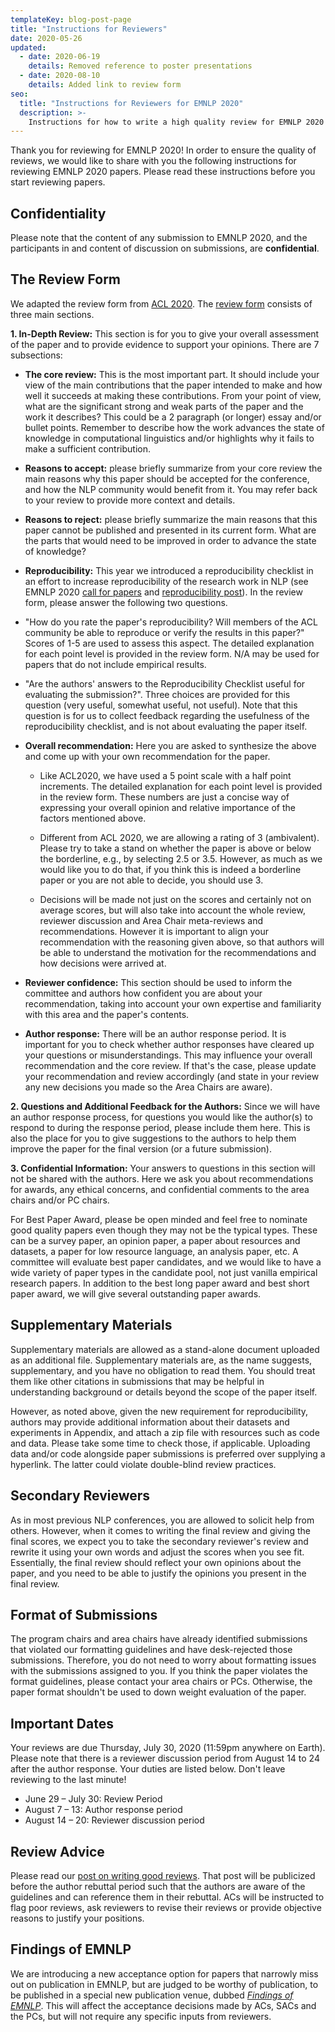 ```yaml
---
templateKey: blog-post-page
title: "Instructions for Reviewers"
date: 2020-05-26
updated:
  - date: 2020-06-19
    details: Removed reference to poster presentations
  - date: 2020-08-10
    details: Added link to review form
seo:
  title: "Instructions for Reviewers for EMNLP 2020"
  description: >- 
    Instructions for how to write a high quality review for EMNLP 2020
---
```


Thank you for reviewing for EMNLP 2020! In order to ensure the quality
of reviews, we would like to share with you the following instructions
for reviewing EMNLP 2020 papers. Please read these instructions before
you start reviewing papers.

## Confidentiality

Please note that the content of any submission to EMNLP 2020, and the
participants in and content of discussion on submissions, are
**confidential**.

## The Review Form

We adapted the review form from [ACL
2020](https://acl2020.org/reviewers/). The [review form](/files/EMNLP2020-Review-Form.pdf) consists of three
main sections.

**1. In-Depth Review:** This section is for you to give your overall
assessment of the paper and to provide evidence to support your
opinions. There are 7 subsections:

-   **The core review:** This is the most important part. It should
    include your view of the main contributions that the paper intended
    to make and how well it succeeds at making these contributions. From
    your point of view, what are the significant strong and weak parts
    of the paper and the work it describes? This could be a 2 paragraph
    (or longer) essay and/or bullet points. Remember to describe how the
    work advances the state of knowledge in computational linguistics
    and/or highlights why it fails to make a sufficient contribution.

-   **Reasons to accept:** please briefly summarize from your core
    review the main reasons why this paper should be accepted for the
    conference, and how the NLP community would benefit from it. You may
    refer back to your review to provide more context and details.

-   **Reasons to reject:** please briefly summarize the main reasons
    that this paper cannot be published and presented in its current
    form. What are the parts that would need to be improved in order to
    advance the state of knowledge?

-   **Reproducibility:** This year we introduced a reproducibility
    checklist in an effort to increase reproducibility of the research
    work in NLP (see EMNLP 2020 [call for
    papers](/call-for-papers) and [reproducibility
    post](/blog/2020-05-20-reproducibility/)). In
    the review form, please answer the following two questions.

-   "How do you rate the paper's reproducibility? Will members of the
    ACL community be able to reproduce or verify the results in this
    paper?" Scores of 1-5 are used to assess this aspect. The detailed
    explanation for each point level is provided in the review form. N/A
    may be used for papers that do not include empirical results.

-   "Are the authors' answers to the Reproducibility Checklist useful
    for evaluating the submission?". Three choices are provided for this
    question (very useful, somewhat useful, not useful). Note that this
    question is for us to collect feedback regarding the usefulness of
    the reproducibility checklist, and is not about evaluating the paper
    itself.

-   **Overall recommendation:** Here you are asked to synthesize the
    above and come up with your own recommendation for the paper.

    -   Like ACL2020, we have used a 5 point scale with a half point
        increments. The detailed explanation for each point level is
        provided in the review form. These numbers are just a concise
        way of expressing your overall opinion and relative importance
        of the factors mentioned above.

    -   Different from ACL 2020, we are allowing a rating of 3
        (ambivalent). Please try to take a stand on whether the paper is
        above or below the borderline, e.g., by selecting 2.5 or 3.5.
        However, as much as we would like you to do that, if you think
        this is indeed a borderline paper or you are not able to decide,
        you should use 3.

    -   Decisions will be made not just on the scores and certainly not
        on average scores, but will also take into account the whole
        review, reviewer discussion and Area Chair meta-reviews and
        recommendations. However it is important to align your
        recommendation with the reasoning given above, so that authors
        will be able to understand the motivation for the
        recommendations and how decisions were arrived at.

-   **Reviewer confidence:** This section should be used to inform the
    committee and authors how confident you are about your
    recommendation, taking into account your own expertise and
    familiarity with this area and the paper's contents.

-   **Author response:** There will be an author response period. It is
    important for you to check whether author responses have cleared up
    your questions or misunderstandings. This may influence your overall
    recommendation and the core review. If that's the case, please
    update your recommendation and review accordingly (and state in your
    review any new decisions you made so the Area Chairs are aware).

**2. Questions and Additional Feedback for the Authors:** Since we will
have an author response process, for questions you would like the
author(s) to respond to during the response period, please include them
here. This is also the place for you to give suggestions to the authors
to help them improve the paper for the final version (or a future
submission).

**3. Confidential Information:** Your answers to questions in this
section will not be shared with the authors. Here we ask you about 
recommendations for awards, any ethical concerns, and confidential
comments to the area chairs and/or PC chairs.

For Best Paper Award, please be open minded and feel free to nominate
good quality papers even though they may not be the typical types. These
can be a survey paper, an opinion paper, a paper about resources and
datasets, a paper for low resource language, an analysis paper, etc. A
committee will evaluate best paper candidates, and we would like to have
a wide variety of paper types in the candidate pool, not just vanilla
empirical research papers. In addition to the best long paper award and
best short paper award, we will give several outstanding paper awards.

## Supplementary Materials

Supplementary materials are allowed as a stand-alone document uploaded
as an additional file. Supplementary materials are, as the name
suggests, supplementary, and you have no obligation to read them. You
should treat them like other citations in submissions that may be
helpful in understanding background or details beyond the scope of the
paper itself.

However, as noted above, given the new requirement for reproducibility,
authors may provide additional information about their datasets and
experiments in Appendix, and attach a zip file with resources such as
code and data. Please take some time to check those, if applicable.
Uploading data and/or code alongside paper submissions is preferred over
supplying a hyperlink. The latter could violate double-blind review
practices.

## Secondary Reviewers

As in most previous NLP conferences, you are allowed to solicit help
from others. However, when it comes to writing the final review and
giving the final scores, we expect you to take the secondary reviewer's
review and rewrite it using your own words and adjust the scores when
you see fit. Essentially, the final review should reflect your own
opinions about the paper, and you need to be able to justify the
opinions you present in the final review.

## Format of Submissions

The program chairs and area chairs have already identified submissions
that violated our formatting guidelines and have desk-rejected those
submissions. Therefore, you do not need to worry about formatting issues
with the submissions assigned to you. If you think the paper violates
the format guidelines, please contact your area chairs or PCs.
Otherwise, the paper format shouldn\'t be used to down weight evaluation
of the paper.

## Important Dates

Your reviews are due Thursday, July 30, 2020 (11:59pm anywhere on
Earth). Please note that there is a reviewer discussion period from
August 14 to 24 after the author response.
Your duties are listed below. Don't leave reviewing to the last minute!

-   June 29 – July 30: Review Period
-   August 7 – 13: Author response period
-   August 14 – 20: Reviewer discussion period

## Review Advice

Please read our [post on writing good reviews](/blog/2020-05-17-write-good-reviews/).
That post will be publicized before the author rebuttal period such that
the authors are aware of the guidelines and can reference them in their
rebuttal. ACs will be instructed to flag poor reviews, ask reviewers to
revise their reviews or provide objective reasons to justify your
positions.

## Findings of EMNLP

We are introducing a new acceptance option for papers that narrowly miss
out on publication in EMNLP, but are judged to be worthy of publication,
to be published in a special new publication venue, dubbed [_Findings of
EMNLP_](/blog/2020-04-19-findings-of-emnlp/). This
will affect the acceptance decisions made by ACs, SACs and the PCs, but
will not require any specific inputs from reviewers.
